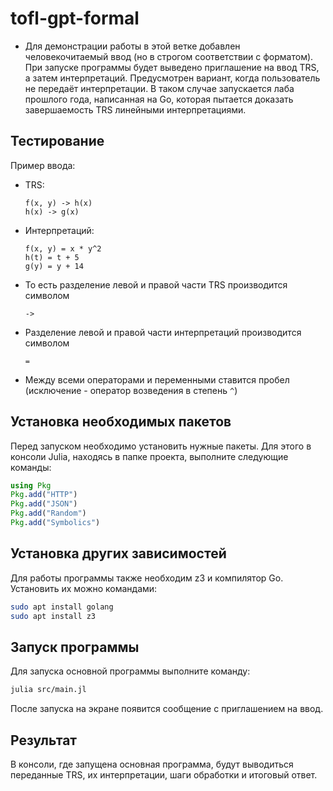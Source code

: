 # tofl-gpt-formal
- Для демонстрации работы в этой ветке добавлен человекочитаемый ввод (но в строгом соответствии с форматом). При запуске программы будет выведено приглашение на ввод TRS, а затем интерпретаций.
Предусмотрен вариант, когда пользователь не передаёт интерпретации. В таком случае запускается лаба прошлого года, написанная на Go, которая пытается доказать завершаемость TRS линейными интерпретациями. 

## Тестирование
Пример ввода:
- TRS:
  ```
  f(x, y) -> h(x)
  h(x) -> g(x)
  ```
- Интерпретаций:
  ```
  f(x, y) = x * y^2
  h(t) = t + 5
  g(y) = y + 14
  ```
- То есть разделение левой и правой части TRS производится символом
  ```
  ->
  ```
- Разделение левой и правой части интерпретаций производится символом
  ```
  =
  ```
- Между всеми операторами и переменными ставится пробел (исключение - оператор возведения в степень ```^```)
## Установка необходимых пакетов

Перед запуском необходимо установить нужные пакеты. Для этого в консоли Julia, находясь в папке проекта, выполните следующие команды:

```julia
using Pkg
Pkg.add("HTTP")
Pkg.add("JSON")
Pkg.add("Random")
Pkg.add("Symbolics")
```
## Установка других  зависимостей

Для работы программы также необходим z3 и компилятор Go. Установить их можно командами:

```bash
sudo apt install golang
sudo apt install z3
```

## Запуск программы

Для запуска основной программы выполните команду:

```bash
julia src/main.jl
```

После запуска на экране появится сообщение с приглашением на ввод.

## Результат

В консоли, где запущена основная программа, будут выводиться переданные TRS, их интерпретации, шаги обработки и итоговый ответ. 
